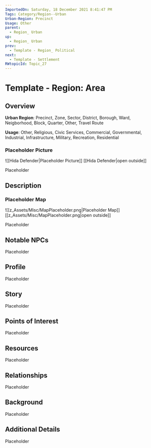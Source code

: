 ```yaml
---
ImportedOn: Saturday, 18 December 2021 8:41:47 PM
Tags: Category/Region--Urban
Urban-Region: Precinct
Usage: Other
parent:
  - Region_ Urban
up:
  - Region_ Urban
prev:
  - Template - Region_ Political
next:
  - Template - Settlement
RWtopicId: Topic_27
---
```

# Template - Region: Area
## Overview
**Urban Region**: Precinct, Zone, Sector, District, Borough, Ward, Neigborhood, Block, Quarter, Other, Travel Route

**Usage**: Other, Religious, Civic Services, Commercial, Governmental, Industrial, Infrastructure, Military, Recreation, Residential

### Placeholder Picture
![[Hida Defender|Placeholder Picture]]
[[Hida Defender|open outside]]

Placeholder

## Description
### Placeholder Map
![[z_Assets/Misc/MapPlaceholder.png|Placeholder Map]]
[[z_Assets/Misc/MapPlaceholder.png|open outside]]

Placeholder

## Notable NPCs
Placeholder

## Profile
Placeholder

## Story
Placeholder

## Points of Interest
Placeholder

## Resources
Placeholder

## Relationships
Placeholder

## Background
Placeholder

## Additional Details
Placeholder


